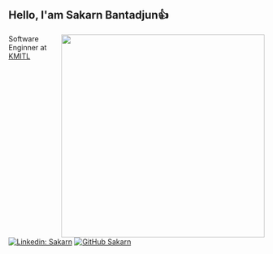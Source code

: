 <h2> Hello, I'am Sakarn Bantadjun👍</h2>

<img align='right' src="https://media.giphy.com/media/RbDKaczqWovIugyJmW/giphy.gif" width="400">

<p>Software Enginner at <a href="https://www.it.kmitl.ac.th/en/">KMITL</a></p>

[![Linkedin: Sakarn](https://img.shields.io/badge/-Sakarn-blue?style=flat-square&logo=Linkedin&logoColor=white&link=https://www.linkedin.com/in/sakarn-buntudjun-28127b209/)](https://www.linkedin.com/in/sakarn-buntudjun-28127b209/)
[![GitHub Sakarn](https://img.shields.io/github/followers/macsakarn?label=follow&style=social)](https://github.com/macsakarn)
